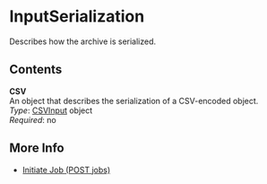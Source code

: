 # InputSerialization<a name="api-InputSerialization"></a>

Describes how the archive is serialized\.

## Contents<a name="api-InputSerialization-contents"></a>

**CSV**  
An object that describes the serialization of a CSV\-encoded object\.  
*Type*: [CSVInput](api-CSVInput.md) object  
*Required*: no

## More Info<a name="more-info-api-InputSerialization"></a>
+ [Initiate Job \(POST jobs\)](api-initiate-job-post.md)